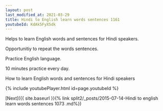```yaml
---
layout: post
last_modified_at: 2021-03-29
title: Hindi to English learn words sentences 1161 
youtubeId: KdAk5FyX5dk
---
```

 
 
Helps to learn English words and sentences for Hindi speakers.

Opportunitiy to repeat the words sentences. 

Practice English language. 
 
10 minutes practice every day. 
 
How to learn English words and sentences for Hindi speakers 
 
{% include youtubePlayer.html id=page.youtubeId %}
 
 
[Next]({{ site.baseurl }}{% link  split2/_posts/2015-07-14-Hindi to english learn words sentences 1073 .md%})
 
